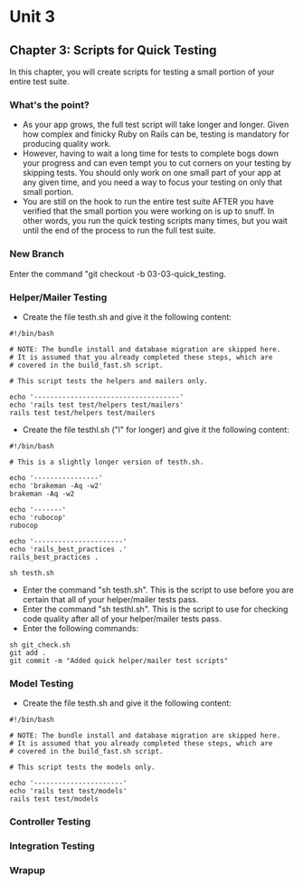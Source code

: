 # Unit 3
## Chapter 3: Scripts for Quick Testing

In this chapter, you will create scripts for testing a small portion of your entire test suite.  

### What's the point?
* As your app grows, the full test script will take longer and longer.  Given how complex and finicky Ruby on Rails can be, testing is mandatory for producing quality work.
* However, having to wait a long time for tests to complete bogs down your progress and can even tempt you to cut corners on your testing by skipping tests.  You should only work on one small part of your app at any given time, and you need a way to focus your testing on only that small portion.
* You are still on the hook to run the entire test suite AFTER you have verified that the small portion you were working on is up to snuff.  In other words, you run the quick testing scripts many times, but you wait until the end of the process to run the full test suite.

### New Branch
Enter the command "git checkout -b 03-03-quick_testing.

### Helper/Mailer Testing
* Create the file testh.sh and give it the following content:
```
#!/bin/bash

# NOTE: The bundle install and database migration are skipped here.
# It is assumed that you already completed these steps, which are
# covered in the build_fast.sh script.

# This script tests the helpers and mailers only.

echo '------------------------------------'
echo 'rails test test/helpers test/mailers'
rails test test/helpers test/mailers
```
* Create the file testhl.sh ("l" for longer) and give it the following content:
```
#!/bin/bash

# This is a slightly longer version of testh.sh.

echo '----------------'
echo 'brakeman -Aq -w2'
brakeman -Aq -w2

echo '-------'
echo 'rubocop'
rubocop

echo '----------------------'
echo 'rails_best_practices .'
rails_best_practices .

sh testh.sh
```
* Enter the command "sh testh.sh".  This is the script to use before you are certain that all of your helper/mailer tests pass.
* Enter the command "sh testhl.sh".  This is the script to use for checking code quality after all of your helper/mailer tests pass.
* Enter the following commands:
```
sh git_check.sh
git add .
git commit -m "Added quick helper/mailer test scripts"
```

### Model Testing
* Create the file testh.sh and give it the following content:
```
#!/bin/bash

# NOTE: The bundle install and database migration are skipped here.
# It is assumed that you already completed these steps, which are
# covered in the build_fast.sh script.

# This script tests the models only.

echo '----------------------'
echo 'rails test test/models'
rails test test/models
```

### Controller Testing


### Integration Testing


### Wrapup
